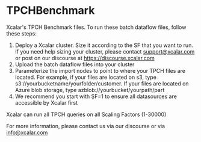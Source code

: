 # TPCHBenchmark
Xcalar's TPCH Benchmark files. To run these batch dataflow files, follow these
steps:
1. Deploy a Xcalar cluster. Size it according to the SF that you want to run. If
you need help sizing your cluster, please contact support@xcalar.com or post on
our discourse at https://discourse.xcalar.com
2. Upload the batch dataflow files into your cluster
3. Parameterize the import nodes to point to where your TPCH files are located.
For example, if your files are located on s3, type
s3://yourbucketname/yourfolder/customer. If your files are located on Azure
blob storage, type azblob://yourbucket/yourpath/part
4. We recommend you start with SF=1 to ensure all datasources are accessible by
Xcalar first

Xcalar can run all TPCH queries on all Scaling Factors (1-30000)

For more information, please contact us via our discourse or via info@xcalar.com
